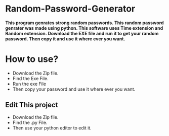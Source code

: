 # Random-Password-Generator

**This program genrates strong random passwords.
This random password genrater was made using python.
This software uses Time extension and Random extension.
Download the EXE file and run it to get your random password.
Then copy it and use it where ever you want.**

# How to use?
* Download the Zip file.
* Find the Exe File.
* Run the exe File
* Then copy your password and use it where ever you want.

## Edit This project
* Download the Zip file.
* Find the .py File.
* Then use your python editor to edit it.
